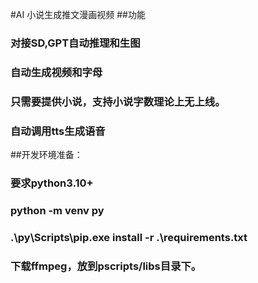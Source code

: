 #AI 小说生成推文漫画视频
##功能
  ### 对接SD,GPT自动推理和生图
  ### 自动生成视频和字母
  ### 只需要提供小说，支持小说字数理论上无上线。
  ### 自动调用tts生成语音
##开发环境准备：
  ### 要求python3.10+

  ### python -m venv py
  ### .\py\Scripts\pip.exe install -r .\requirements.txt


  ### 下载ffmpeg，放到pscripts/libs目录下。
